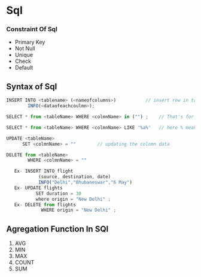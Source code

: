 # Sql

### Constraint Of Sql
- Primary Key
- Not Null
- Unique
- Check
- Default

## Syntax of Sql
```javascript
INSERT INTO <tablename> (<nameofcolumns>)           // insert row in table 
        INFO(<dataofeachcoulmn>);

SELECT * from <tableName> WHERE <colmnName> in ("") ;    // That's for to find the data ehere <colmnName> consist in ()

SELECT * from <tableName> WHERE <colmnName> LIKE '%a%'   // here % means any character and this syntax means that find the data where the columnName contains "a" character and "%a%" means that any character then a follow of any charcter.

UPDATE <tableName> 
      SET <colmnName> = ""        // updating the colomn data 

DELETE from <tableName>
        WHERE <colmnName> = ""   

```

``` javascript
   Ex- INSERT INTO flight
            (source, destination, date)
            INFO("Delhi","Bhubaneswar","6 May")
   Ex- UPDATE flights
           SET duration = 30
           where origin = "New Delhi" ;
   Ex- DELETE from flights
             WHERE origin = "New Delhi" ;

```

## Agregation Function In SQl
1. AVG
2. MIN
3. MAX
4. COUNT
5. SUM